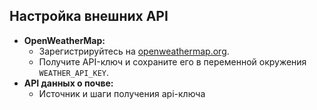 ## Настройка внешних API

- **OpenWeatherMap:**
  - Зарегистрируйтесь на [openweathermap.org](https://openweathermap.org).
  - Получите API-ключ и сохраните его в переменной окружения `WEATHER_API_KEY`.
- **API данных о почве:**
  - Источник и шаги получения api-ключа